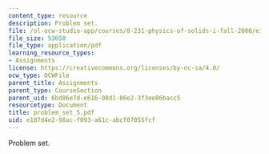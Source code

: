```yaml
---
content_type: resource
description: Problem set.
file: /ol-ocw-studio-app/courses/8-231-physics-of-solids-i-fall-2006/e107d4e298acf093a61cabcf07055fcf_problem_set_5.pdf
file_size: 53650
file_type: application/pdf
learning_resource_types:
- Assignments
license: https://creativecommons.org/licenses/by-nc-sa/4.0/
ocw_type: OCWFile
parent_title: Assignments
parent_type: CourseSection
parent_uid: 6bd86e7d-e616-08d1-86e2-3f3ee86bacc5
resourcetype: Document
title: problem_set_5.pdf
uid: e107d4e2-98ac-f093-a61c-abcf07055fcf
---
```

Problem set.
